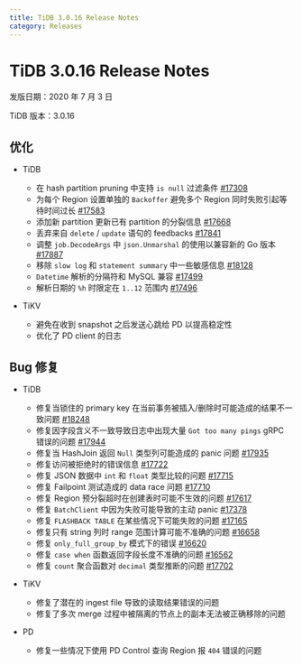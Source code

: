 ```yaml
---
title: TiDB 3.0.16 Release Notes
category: Releases
---
```


# TiDB 3.0.16 Release Notes

发版日期：2020 年 7 月 3 日

TiDB 版本：3.0.16

## 优化

+ TiDB

    - 在 hash partition pruning 中支持 `is null` 过滤条件 [#17308](https://github.com/pingcap/tidb/pull/17308)
    - 为每个 Region 设置单独的 `Backoffer` 避免多个 Region 同时失败引起等待时间过长 [#17583](https://github.com/pingcap/tidb/pull/17583)
    - 添加新 partition 更新已有 partition 的分裂信息 [#17668](https://github.com/pingcap/tidb/pull/17668)
    - 丢弃来自 `delete` / `update` 语句的 feedbacks [#17841](https://github.com/pingcap/tidb/pull/17841)
    - 调整 `job.DecodeArgs` 中 `json.Unmarshal` 的使用以兼容新的 Go 版本 [#17887](https://github.com/pingcap/tidb/pull/17887)
    - 移除 `slow log` 和 `statement summary` 中一些敏感信息 [#18128](https://github.com/pingcap/tidb/pull/18128)
    - `Datetime` 解析的分隔符和 MySQL 兼容 [#17499](https://github.com/pingcap/tidb/pull/17499)
    - 解析日期的 `%h` 时限定在 `1..12` 范围内 [#17496](https://github.com/pingcap/tidb/pull/17496)

+ TiKV

    - 避免在收到 snapshot 之后发送心跳给 PD 以提高稳定性
    - 优化了 PD client 的日志

## Bug 修复

+ TiDB

    - 修复当锁住的 primary key 在当前事务被插入/删除时可能造成的结果不一致问题 [#18248](https://github.com/pingcap/tidb/pull/18248)
    - 修复因字段含义不一致导致日志中出现大量 `Got too many pings` gRPC 错误的问题 [#17944](https://github.com/pingcap/tidb/pull/17944)
    - 修复当 HashJoin 返回 `Null` 类型列可能造成的 panic 问题 [#17935](https://github.com/pingcap/tidb/pull/17935)
    - 修复访问被拒绝时的错误信息 [#17722](https://github.com/pingcap/tidb/pull/17722)
    - 修复 JSON 数据中 `int` 和 `float` 类型比较的问题 [#17715](https://github.com/pingcap/tidb/pull/17715)
    - 修复 Failpoint 测试造成的 data race 问题 [#17710](https://github.com/pingcap/tidb/pull/17710)
    - 修复 Region 预分裂超时在创建表时可能不生效的问题 [#17617](https://github.com/pingcap/tidb/pull/17617)
    - 修复 `BatchClient` 中因为失败可能导致的主动 panic [#17378](https://github.com/pingcap/tidb/pull/17378)
    - 修复 `FLASHBACK TABLE` 在某些情况下可能失败的问题 [#17165](https://github.com/pingcap/tidb/pull/17165)
    - 修复只有 string 列时 range 范围计算可能不准确的问题 [#16658](https://github.com/pingcap/tidb/pull/16658)
    - 修复 `only_full_group_by` 模式下的错误 [#16620](https://github.com/pingcap/tidb/pull/16620)
    - 修复 `case when` 函数返回字段长度不准确的问题 [#16562](https://github.com/pingcap/tidb/pull/16562)
    - 修复 `count` 聚合函数对 `decimal` 类型推断的问题 [#17702](https://github.com/pingcap/tidb/pull/17702)

+ TiKV

    - 修复了潜在的 ingest file 导致的读取结果错误的问题
    - 修复了多次 merge 过程中被隔离的节点上的副本无法被正确移除的问题

+ PD

    - 修复一些情况下使用 PD Control 查询 Region 报 `404` 错误的问题
